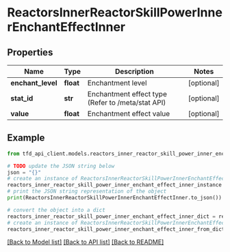 # ReactorsInnerReactorSkillPowerInnerEnchantEffectInner


## Properties

Name | Type | Description | Notes
------------ | ------------- | ------------- | -------------
**enchant_level** | **float** | Enchantment level | [optional] 
**stat_id** | **str** | Enchantment effect type (Refer to /meta/stat API) | [optional] 
**value** | **float** | Enchantment effect value | [optional] 

## Example

```python
from tfd_api_client.models.reactors_inner_reactor_skill_power_inner_enchant_effect_inner import ReactorsInnerReactorSkillPowerInnerEnchantEffectInner

# TODO update the JSON string below
json = "{}"
# create an instance of ReactorsInnerReactorSkillPowerInnerEnchantEffectInner from a JSON string
reactors_inner_reactor_skill_power_inner_enchant_effect_inner_instance = ReactorsInnerReactorSkillPowerInnerEnchantEffectInner.from_json(json)
# print the JSON string representation of the object
print(ReactorsInnerReactorSkillPowerInnerEnchantEffectInner.to_json())

# convert the object into a dict
reactors_inner_reactor_skill_power_inner_enchant_effect_inner_dict = reactors_inner_reactor_skill_power_inner_enchant_effect_inner_instance.to_dict()
# create an instance of ReactorsInnerReactorSkillPowerInnerEnchantEffectInner from a dict
reactors_inner_reactor_skill_power_inner_enchant_effect_inner_from_dict = ReactorsInnerReactorSkillPowerInnerEnchantEffectInner.from_dict(reactors_inner_reactor_skill_power_inner_enchant_effect_inner_dict)
```
[[Back to Model list]](../README.md#documentation-for-models) [[Back to API list]](../README.md#documentation-for-api-endpoints) [[Back to README]](../README.md)


